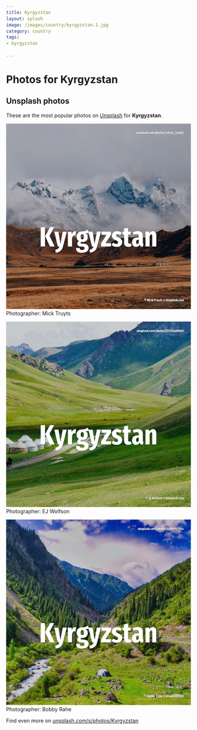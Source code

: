 ```yaml
---
title: Kyrgyzstan
layout: splash
image: /images/country/kyrgyzstan.1.jpg
category: country
tags:
- kyrgyzstan

---
```

# Photos for Kyrgyzstan
 
## Unsplash photos
These are the most popular photos on [Unsplash](https://unsplash.com) for **Kyrgyzstan**.
 
![Kyrgyzstan](/images/country/kyrgyzstan.1.jpg)
Photographer:  Mick Truyts
 
![Kyrgyzstan](/images/country/kyrgyzstan.2.jpg)
Photographer:  EJ Wolfson
 
![Kyrgyzstan](/images/country/kyrgyzstan.3.jpg)
Photographer:  Bobby Rahe
 
Find even more on [unsplash.com/s/photos/Kyrgyzstan](https://unsplash.com/s/photos/Kyrgyzstan)
 
